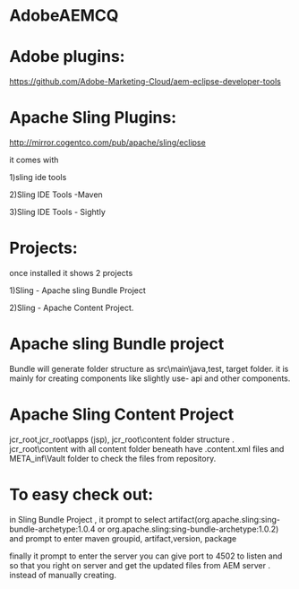 # AdobeAEMCQ

Adobe plugins:
==============

https://github.com/Adobe-Marketing-Cloud/aem-eclipse-developer-tools

Apache Sling Plugins:
=====================
http://mirror.cogentco.com/pub/apache/sling/eclipse

it comes with 

1)sling ide tools

2)Sling IDE Tools -Maven

3)Sling IDE Tools - Sightly

Projects:
=========
once installed it shows 2 projects

1)Sling - Apache sling Bundle Project

2)Sling - Apache Content Project.



Apache sling Bundle project
============================

Bundle will generate folder structure as  src\main\java,test, target folder. it is mainly for creating components like
slightly use- api and other components.

Apache Sling Content Project
=============================
jcr_root,jcr_root\apps (jsp), jcr_root\content folder structure . jcr_root\content  with all content folder beneath have .content.xml
files and META_inf\Vault folder to check the files from repository.

To easy check out:
==================
in Sling Bundle Project , it prompt to select artifact(org.apache.sling:sing-bundle-archetype:1.0.4 or org.apache.sling:sing-bundle-archetype:1.0.2) and prompt to enter maven groupid, artifact,version, package

finally it prompt to enter the server you can give port to 4502 to listen and so that you right on server and get the updated files 
from AEM server . instead of manually creating.
